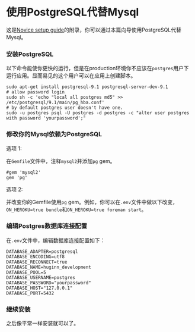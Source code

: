 ﻿# 使用PostgreSQL代替Mysql

这是[Novice setup guide][novice-setup-guide]的附录，你可以通过本篇向导使用PostgreSQL代替Mysql。

### 安装PostgreSQL ###

以下命令能使你更快的运行，但是在production环境你不应该在`postgres`用户下运行应用。显而易见的这个用户可以在应用上创建脚本。

    sudo apt-get install postgresql-9.1 postgresql-server-dev-9.1
    # allow password login
    sudo sh -c 'echo "local all postgres md5" >> /etc/postgresql/9.1/main/pg_hba.conf'
    # by default postgres user doesn't have one.
    sudo -u postgres psql -U postgres -d postgres -c "alter user postgres with password 'yourpassword';"

### 修改你的Mysql依赖为PostgreSQL ###

选项 1:

在`Gemfile`文件中，注释`mysql2`并添加`pg` gem。

    #gem 'mysql2'
    gem 'pg'

选项 2:

并改变你的Gemfile使用`pg` gem。例如，你可以在`.env`文件中做以下改变，`ON_HEROKU=true bundle`和`ON_HEROKU=true foreman start`。

### 编辑Postgres数据库连接配置 ###

在`.env`文件中，编辑数据库连接配置如下：

    DATABASE_ADAPTER=postgresql
    DATABASE_ENCODING=utf8
    DATABASE_RECONNECT=true
    DATABASE_NAME=huginn_development
    DATABASE_POOL=5
    DATABASE_USERNAME=postgres
    DATABASE_PASSWORD="yourpassword" 
    DATABASE_HOST="127.0.0.1"
    DATABASE_PORT=5432

### 继续安装 ###
之后像平常一样安装就可以了。

[novice-setup-guide]: https://github.com/cantino/huginn/wiki/Novice-setup-guide
[postgresql]: http://www.postgresql.org/
